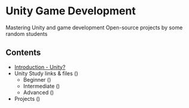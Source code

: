 # Unity Game Development
Mastering Unity and game development
Open-source projects by some random students

## Contents
* [Introduction - Unity?](https://github.com/mike0295/Unity-Game-Development/blob/master/Introduction/Unity.md)
* Unity Study links & files ()
  + Beginner ()
  + Intermediate ()
  + Advanced ()
* Projects ()
